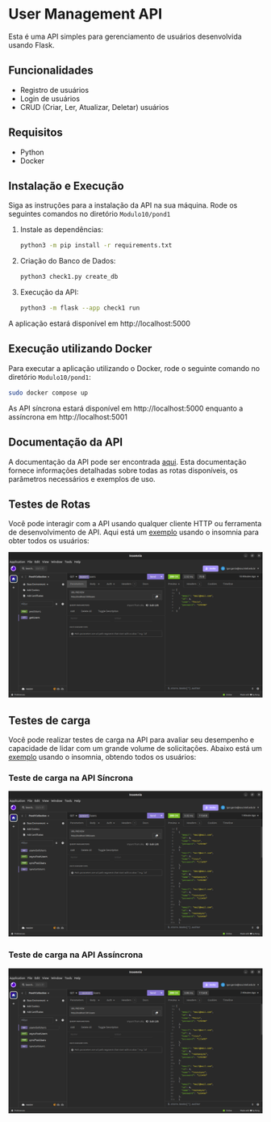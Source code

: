 # User Management API

Esta é uma API simples para gerenciamento de usuários desenvolvida usando Flask.

## Funcionalidades

- Registro de usuários
- Login de usuários
- CRUD (Criar, Ler, Atualizar, Deletar) usuários

## Requisitos

- Python
- Docker

## Instalação e Execução

Siga as instruções para a instalação da API na sua máquina. Rode os seguintes comandos no diretório `Modulo10/pond1`

1. Instale as dependências:

   ```bash
   python3 -m pip install -r requirements.txt
   ```

2. Criação do Banco de Dados:

   ```bash
   python3 check1.py create_db
   ```

3. Execução da API:
 
   ```bash
   python3 -m flask --app check1 run
   ```

A aplicação estará disponível em http://localhost:5000

## Execução utilizando Docker

Para executar a aplicação utilizando o Docker, rode o seguinte comando no diretório `Modulo10/pond1`:
   
   ```bash
   sudo docker compose up
   ```

As API síncrona estará disponível em http://localhost:5000 enquanto a assíncrona em http://localhost:5001

## Documentação da API

A documentação da API pode ser encontrada [aqui](./swagger.yaml). Esta documentação fornece informações detalhadas sobre todas as rotas disponíveis, os parâmetros necessários e exemplos de uso.

## Testes de Rotas

Você pode interagir com a API usando qualquer cliente HTTP ou ferramenta de desenvolvimento de API. Aqui está um [exemplo](Insomnia.yaml) usando o insomnia para obter todos os usuários:

![insomnia](./imgs/InsomniaRoutes.png)

## Testes de carga

Você pode realizar testes de carga na API para avaliar seu desempenho e capacidade de lidar com um grande volume de solicitações. Abaixo está um [exemplo](Insomnia.yaml) usando o insomnia, obtendo todos os usuários:

### Teste de carga na API Síncrona
![insomnia sincrona](./imgs/InsomniaSync.png)

### Teste de carga na API Assíncrona
![insomnia assincrona](./imgs/InsomniaAsync.png)
